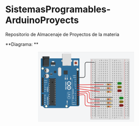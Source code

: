 # SistemasProgramables-ArduinoProyects
 Repositorio de Almacenaje de Proyectos de la materia 

**Diagrama: **

<p align="center"><img src="2.SeisLeds/DiagramaElectrico.PNG" alt="DiagramaElectrico" width="60%" /></p>

